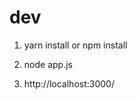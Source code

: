 <!--
 * @Author: hucheng
 * @Date: 2020-06-22 07:21:22
 * @Description: here is des
--> 
# dev

1. yarn install or npm install


2. node app.js

3. http://localhost:3000/